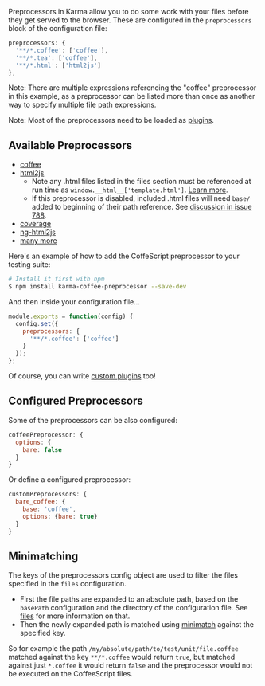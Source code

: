 Preprocessors in Karma allow you to do some work with your files before
they get served to the browser. These are configured in the `preprocessors` block
of the configuration file:

```javascript
preprocessors: {
  '**/*.coffee': ['coffee'],
  '**/*.tea': ['coffee'],
  '**/*.html': ['html2js']
},
```

Note: There are multiple expressions referencing the "coffee" preprocessor in this example, as a preprocessor
can be listed more than once as another way to specify multiple file path expressions.

Note: Most of the preprocessors need to be loaded as [plugins].

## Available Preprocessors
- [coffee]
- [html2js]
  - Note any .html files listed in the files section must be referenced at run time as `window.__html__['template.html']`. [Learn more](html2js).
  - If this preprocessor is disabled, included .html files will need `base/` added to beginning of their path reference. See [discussion in issue 788][issue788].
- [coverage]
- [ng-html2js]
- [many more](https://www.npmjs.org/browse/keyword/karma-preprocessor)

Here's an example of how to add the CoffeScript preprocessor to your testing suite:

```bash
# Install it first with npm
$ npm install karma-coffee-preprocessor --save-dev
```

And then inside your configuration file...

```javascript
module.exports = function(config) {
  config.set({
    preprocessors: {
      '**/*.coffee': ['coffee']
    }
  });
};
```

Of course, you can write [custom plugins] too!


## Configured Preprocessors
Some of the preprocessors can be also configured:

```javascript
coffeePreprocessor: {
  options: {
    bare: false
  }
}
```

Or define a configured preprocessor:

```javascript
customPreprocessors: {
  bare_coffee: {
    base: 'coffee',
    options: {bare: true}
  }
}
```


## Minimatching
The keys of the preprocessors config object are used to filter the files specified in
the `files` configuration.

* First the file paths are expanded to an absolute path, based on the
  `basePath` configuration and the directory of the configuration file. See
  [files] for more information on that.
* Then the newly expanded path is matched using [minimatch] against the specified key.

So for example the path `/my/absolute/path/to/test/unit/file.coffee` matched against
the key `**/*.coffee` would return `true`, but matched against just `*.coffee` it would
return `false` and the preprocessor would not be executed on the CoffeeScript files.



[files]: files.html
[minimatch]: https://github.com/isaacs/minimatch
[coffee]: https://github.com/karma-runner/karma-coffee-preprocessor
[html2js]: https://github.com/karma-runner/karma-html2js-preprocessor
[ng-html2js]: https://github.com/karma-runner/karma-ng-html2js-preprocessor
[coverage]: https://github.com/karma-runner/karma-coverage
[custom plugins]: ../dev/plugins.html
[plugins]: plugins.html
[issue788]: https://github.com/karma-runner/karma/issues/788

